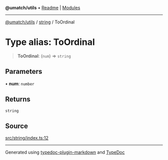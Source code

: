 **@umatch/utils** • [Readme](../../index.md) \| [Modules](../../modules.md)

***

[@umatch/utils](../../modules.md) / [string](../index.md) / ToOrdinal

# Type alias: ToOrdinal

> **ToOrdinal**: (`num`) => `string`

## Parameters

• **num**: `number`

## Returns

`string`

## Source

[src/string/index.ts:12](https://github.com/umatch-oficial/utils/blob/6b2757d/src/string/index.ts#L12)

***

Generated using [typedoc-plugin-markdown](https://www.npmjs.com/package/typedoc-plugin-markdown) and [TypeDoc](https://typedoc.org/)
